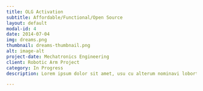 ```yaml
---
title: OLG Activation
subtitle: Affordable/Functional/Open Source 
layout: default
modal-id: 4
date: 2014-07-04
img: dreams.png
thumbnail: dreams-thumbnail.png
alt: image-alt
project-date: Mechatronics Engineering
client: Robotic Arm Project
category: In Progress
description: Lorem ipsum dolor sit amet, usu cu alterum nominavi lobortis. At duo novum diceret. Tantas apeirian vix et, usu sanctus postulant inciderint ut, populo diceret necessitatibus in vim. Cu eum dicam feugiat noluisse.

---
```

